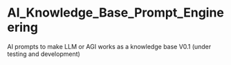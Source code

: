 # AI_Knowledge_Base_Prompt_Engineering

AI prompts to make LLM or AGI works as a knowledge base
V0.1 (under testing and development)
